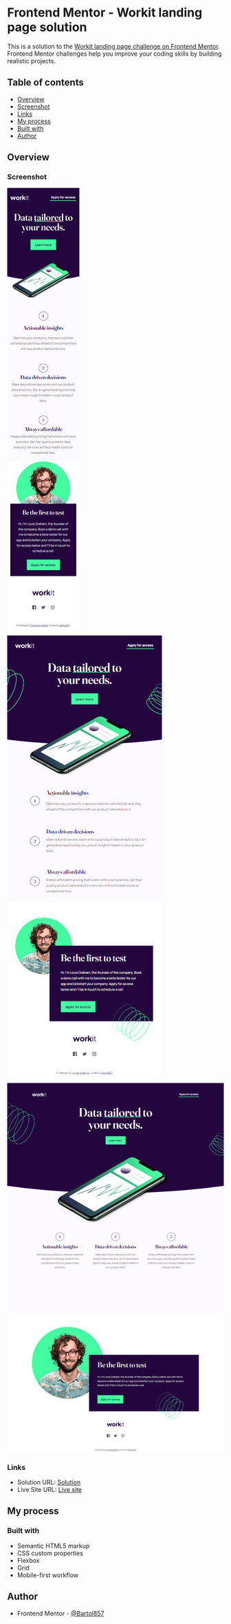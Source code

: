 # Frontend Mentor - Workit landing page solution

This is a solution to the [Workit landing page challenge on Frontend Mentor](https://www.frontendmentor.io/challenges/workit-landing-page-2fYnyle5lu). Frontend Mentor challenges help you improve your coding skills by building realistic projects. 

## Table of contents

- [Overview](#overview)
- [Screenshot](#screenshot)
- [Links](#links)
- [My process](#my-process)
- [Built with](#built-with)
- [Author](#author)

## Overview

### Screenshot

![Mobile](./screenshot-mobile.jpg)

![Tablet](./screenshot-tablet.jpg)

![Desktop](./screenshot-desktop.jpg)

### Links

- Solution URL: [Solution](https://github.com/Bartol857/workit-landing-page-challenge)
- Live Site URL: [Live site](https://bartol857.github.io/workit-landing-page-challenge/)

## My process

### Built with

- Semantic HTML5 markup
- CSS custom properties
- Flexbox
- Grid
- Mobile-first workflow

## Author

- Frontend Mentor - [@Bartol857](https://www.frontendmentor.io/profile/Bartol857)
